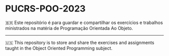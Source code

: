 # PUCRS-POO-2023
🇧🇷 Este repositório é para guardar e compartilhar os exercícios e trabalhos ministrados na matéria de Programação Orientada Ao Objeto.

---

🇺🇸 This repository is to store and share the exercises and assignments taught in the Object Oriented Programming subject.
